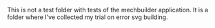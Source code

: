 This is not a test folder with tests of the mechbuilder application.
It is a folder where I've collected my trial on error svg building.

